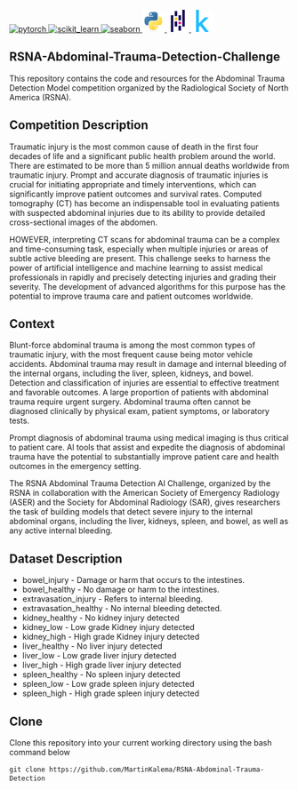 </a> <a href="https://pytorch.org/" target="_blank" rel="noreferrer"> <img src="https://www.vectorlogo.zone/logos/pytorch/pytorch-icon.svg" alt="pytorch" width="40" height="40"/> </a>  <a href="https://scikit-learn.org/" target="_blank" rel="noreferrer"> <img src="https://upload.wikimedia.org/wikipedia/commons/0/05/Scikit_learn_logo_small.svg" alt="scikit_learn" width="40" height="40"/> </a> <a href="https://seaborn.pydata.org/" target="_blank" rel="noreferrer"> <img src="https://seaborn.pydata.org/_images/logo-mark-lightbg.svg" alt="seaborn" width="40" height="40"/> <a href="https://www.python.org" target="_blank" rel="noreferrer"> <img src="https://raw.githubusercontent.com/devicons/devicon/master/icons/python/python-original.svg" alt="python" width="40" height="40"/> </a> <a href="https://pandas.pydata.org/" target="_blank" rel="noreferrer"> <img src="https://raw.githubusercontent.com/devicons/devicon/2ae2a900d2f041da66e950e4d48052658d850630/icons/pandas/pandas-original.svg" alt="pandas" width="40" height="40"/> </a><img src="https://github.com/devicons/devicon/blob/master/icons/kaggle/kaggle-original.svg" width="40" height="40" />

## RSNA-Abdominal-Trauma-Detection-Challenge 
This repository contains the code and resources for the Abdominal Trauma Detection Model competition organized by the Radiological Society of North America (RSNA).

## Competition Description
Traumatic injury is the most common cause of death in the first four decades of life and a significant public health problem around the world. There are estimated to be more than 5 million annual deaths worldwide from traumatic injury. Prompt and accurate diagnosis of traumatic injuries is crucial for initiating appropriate and timely interventions, which can significantly improve patient outcomes and survival rates. Computed tomography (CT) has become an indispensable tool in evaluating patients with suspected abdominal injuries due to its ability to provide detailed cross-sectional images of the abdomen.

HOWEVER, interpreting CT scans for abdominal trauma can be a complex and time-consuming task, especially when multiple injuries or areas of subtle active bleeding are present. This challenge seeks to harness the power of artificial intelligence and machine learning to assist medical professionals in rapidly and precisely detecting injuries and grading their severity. The development of advanced algorithms for this purpose has the potential to improve trauma care and patient outcomes worldwide.

## Context
Blunt-force abdominal trauma is among the most common types of traumatic injury, with the most frequent cause being motor vehicle accidents. Abdominal trauma may result in damage and internal bleeding of the internal organs, including the liver, spleen, kidneys, and bowel. Detection and classification of injuries are essential to effective treatment and favorable outcomes. A large proportion of patients with abdominal trauma require urgent surgery. Abdominal trauma often cannot be diagnosed clinically by physical exam, patient symptoms, or laboratory tests.

Prompt diagnosis of abdominal trauma using medical imaging is thus critical to patient care. AI tools that assist and expedite the diagnosis of abdominal trauma have the potential to substantially improve patient care and health outcomes in the emergency setting.

The RSNA Abdominal Trauma Detection AI Challenge, organized by the RSNA in collaboration with the American Society of Emergency Radiology (ASER) and the Society for Abdominal Radiology (SAR), gives researchers the task of building models that detect severe injury to the internal abdominal organs, including the liver, kidneys, spleen, and bowel, as well as any active internal bleeding.


## Dataset Description
- bowel_injury - Damage or harm that occurs to the intestines.
- bowel_healthy - No damage or harm to the intestines.
- extravasation_injury - Refers to internal bleeding.
- extravasation_healthy - No internal bleeding detected.
- kidney_healthy - No kidney injury detected
- kidney_low - Low grade Kidney injury detected
- kidney_high - High grade Kidney injury detected
- liver_healthy - No liver injury detected
- liver_low - Low grade liver injury detected
- liver_high - High grade liver injury detected
- spleen_healthy - No spleen injury detected
- spleen_low - Low grade spleen injury detected
- spleen_high - High grade spleen injury detected

## Clone 
Clone this repository into your current working directory using the bash command below
```
git clone https://github.com/MartinKalema/RSNA-Abdominal-Trauma-Detection
```
